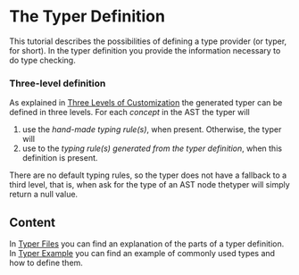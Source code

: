 <script>
    import Note from "../../../../lib/notes/Note.svelte";
</script>

# The Typer Definition

This tutorial describes the possibilities of defining a type provider (or typer, for short).
In the typer definition you provide the information necessary to do type checking.

### Three-level definition
As explained in [Three Levels of Customization](/010_Intro/050_Three_Levels_of_Customization#levels)
the generated typer can be defined in three levels.
For each *concept* in the AST the typer will

1. use the *hand-made typing rule(s)*, when present. Otherwise, the typer will
2. use to the *typing rule(s) generated from the typer definition*, when this definition is present. 

There are no default typing rules, so the typer does not have a fallback to a third level, that is,
when ask for the type of an AST node thetyper will simply return a null value.

## Content
In [Typer Files](/030_Developing_a_Language/020_Definition_Level/030_Typer_Definition/010_Typer_Files) you can find an explanation of the parts of a typer definition.
In [Typer Example](/030_Developing_a_Language/020_Definition_Level/030_Typer_Definition/030_Example_Typer_Definition) you can find an example of 
commonly used types and how to define them.
